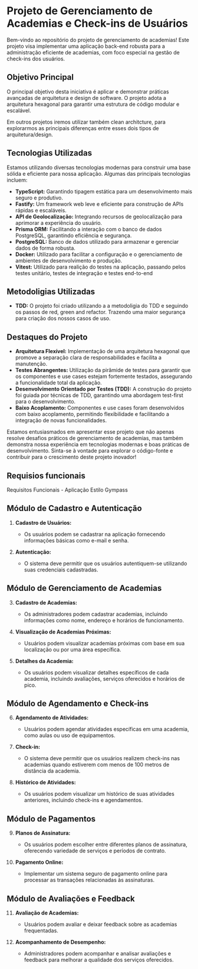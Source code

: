 # Projeto de Gerenciamento de Academias e Check-ins de Usuários

Bem-vindo ao repositório do projeto de gerenciamento de academias! Este projeto visa implementar uma aplicação back-end robusta para a administração eficiente de academias, com foco especial na gestão de check-ins dos usuários.

## Objetivo Principal

O principal objetivo desta iniciativa é aplicar e demonstrar práticas avançadas de arquitetura e design de software. O projeto adota a arquitetura hexagonal para garantir uma estrutura de código modular e escalável.

Em outros projetos iremos utilizar também clean architcture, para explorarmos as principais diferenças entre esses dois tipos de arquitetura/design.

## Tecnologias Utilizadas

Estamos utilizando diversas tecnologias modernas para construir uma base sólida e eficiente para nossa aplicação. Algumas das principais tecnologias incluem:

- **TypeScript:** Garantindo tipagem estática para um desenvolvimento mais seguro e produtivo.
- **Fastify:** Um framework web leve e eficiente para construção de APIs rápidas e escaláveis.
- **API de Geolocalização:** Integrando recursos de geolocalização para aprimorar a experiência do usuário.
- **Prisma ORM:** Facilitando a interação com o banco de dados PostgreSQL, garantindo eficiência e segurança.
- **PostgreSQL:** Banco de dados utilizado para armazenar e gerenciar dados de forma robusta.
- **Docker:** Utilizado para facilitar a configuração e o gerenciamento de ambientes de desenvolvimento e produção.
- **Vitest:** Utilizado para realição do testes na aplicação, passando pelos testes unitário, testes de integração e testes end-to-end

## Metodoligias Utilizadas

- **TDD:** O projeto foi criado utilizando a a metodoligia do TDD e seguindo os passos de red, green and refactor. Trazendo uma maior segurança para criação dos nossos casos de uso.

## Destaques do Projeto

- **Arquitetura Flexível:** Implementação de uma arquitetura hexagonal que promove a separação clara de responsabilidades e facilita a manutenção.
- **Testes Abrangentes:** Utilização da pirâmide de testes para garantir que os componentes e use cases estejam fortemente testados, assegurando a funcionalidade total da aplicação.
- **Desenvolvimento Orientado por Testes (TDD):** A construção do projeto foi guiada por técnicas de TDD, garantindo uma abordagem test-first para o desenvolvimento.
- **Baixo Acoplamento:** Componentes e use cases foram desenvolvidos com baixo acoplamento, permitindo flexibilidade e facilitando a integração de novas funcionalidades.

Estamos entusiasmados em apresentar esse projeto que não apenas resolve desafios práticos de gerenciamento de academias, mas também demonstra nossa experiência em tecnologias modernas e boas práticas de desenvolvimento. Sinta-se à vontade para explorar o código-fonte e contribuir para o crescimento deste projeto inovador!

## Requisios funcionais

Requisitos Funcionais - Aplicação Estilo Gympass

## Módulo de Cadastro e Autenticação

1. **Cadastro de Usuários:**
   - Os usuários podem se cadastrar na aplicação fornecendo informações básicas como e-mail e senha.

2. **Autenticação:**
   - O sistema deve permitir que os usuários autentiquem-se utilizando suas credenciais cadastradas.

## Módulo de Gerenciamento de Academias

3. **Cadastro de Academias:**
   - Os administradores podem cadastrar academias, incluindo informações como nome, endereço e horários de funcionamento.

4. **Visualização de Academias Próximas:**
   - Usuários podem visualizar academias próximas com base em sua localização ou por uma área específica.

5. **Detalhes da Academia:**
   - Os usuários podem visualizar detalhes específicos de cada academia, incluindo avaliações, serviços oferecidos e horários de pico.

## Módulo de Agendamento e Check-ins

6. **Agendamento de Atividades:**
   - Usuários podem agendar atividades específicas em uma academia, como aulas ou uso de equipamentos.

7. **Check-in:**
   - O sistema deve permitir que os usuários realizem check-ins nas academias quando estiverem com menos de 100 metros de distância da academia.

8. **Histórico de Atividades:**
   - Os usuários podem visualizar um histórico de suas atividades anteriores, incluindo check-ins e agendamentos.

## Módulo de Pagamentos

9. **Planos de Assinatura:**
   - Os usuários podem escolher entre diferentes planos de assinatura, oferecendo variedade de serviços e períodos de contrato.

10. **Pagamento Online:**
    - Implementar um sistema seguro de pagamento online para processar as transações relacionadas às assinaturas.

## Módulo de Avaliações e Feedback

11. **Avaliação de Academias:**
    - Usuários podem avaliar e deixar feedback sobre as academias frequentadas.

12. **Acompanhamento de Desempenho:**
    - Administradores podem acompanhar e analisar avaliações e feedback para melhorar a qualidade dos serviços oferecidos.

